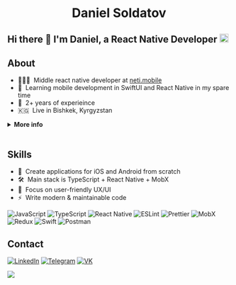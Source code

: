 <h1 align="center">Daniel Soldatov</h1>   

<h2>Hi there 👋 I'm Daniel, a React Native Developer <img height="20" width="20" src="https://cdn.simpleicons.org/react/#61DAFB" /></h2>

## About 
- 👨🏻‍💻 &nbsp;Middle react native developer at [neti.mobile](https://mobile.i-neti.ru/)
- 📱 &nbsp;Learning mobile development in SwiftUI and React Native in my spare time
- 💼 &nbsp;2+ years of experieince
- 🇰🇬 &nbsp;Live in Bishkek, Kyrgyzstan

<details>
  <summary><strong>More info</strong></summary>

- 👔 &nbsp;Organized & standalone
- 💻 &nbsp;Love to code
- 💡 &nbsp;Quick learner
- 📐 &nbsp;Perfectionist
- 🎧 &nbsp;Music lover

</details>&nbsp;

## Skills

- 📲 &nbsp;Create applications for iOS and Android from scratch
- 🛠 &nbsp;Main stack is TypeScript + React Native + MobX
- 💖 &nbsp;Focus on user-friendly UX/UI
- ⚡️ &nbsp;Write modern & maintainable code

![JavaScript](https://img.shields.io/badge/javascript-%23323330.svg?style=for-the-badge&logo=javascript&logoColor=%23F7DF1E)
![TypeScript](https://img.shields.io/badge/typescript-%23007ACC.svg?style=for-the-badge&logo=typescript&logoColor=white)
![React Native](https://img.shields.io/badge/react_native-%2320232a.svg?style=for-the-badge&logo=react&logoColor=%2361DAFB)
![ESLint](https://img.shields.io/badge/ESLint-4B3263?style=for-the-badge&logo=eslint&logoColor=white)
![Prettier](https://img.shields.io/badge/prettier-1A2C34?style=for-the-badge&logo=prettier&logoColor=F7BA3E)
![MobX](https://img.shields.io/badge/mobx-%23FF9955.svg?&style=for-the-badge&logo=mobx&logoColor=white)
![Redux](https://img.shields.io/badge/redux-%23593d88.svg?style=for-the-badge&logo=redux&logoColor=white)
![Swift](https://img.shields.io/badge/swift-F54A2A?style=for-the-badge&logo=swift&logoColor=white)
![Postman](https://img.shields.io/badge/Postman-FF6C37?style=for-the-badge&logo=postman&logoColor=white)

## Contact
[<img src="https://img.shields.io/badge/-LinkedIn-8a2be2?logo=linkedin&logoColor=white" alt="LinkedIn" />][linkedin]
[<img src="https://img.shields.io/badge/-Telegram-8a2be2?logo=telegram&logoColor=white" alt="Telegram" />][tg]
[<img src="https://img.shields.io/badge/-VK-8a2be2?logo=vk&logoColor=white" alt="VK" />][vk]

[linkedin]: https://linkedin.com/in/danila-soldatov/
[tg]: https://t.me/srrmstk
[vk]: https://vk.com/fantasyless
![](https://komarev.com/ghpvc/?username=srrmstk&color=8a2be2)

